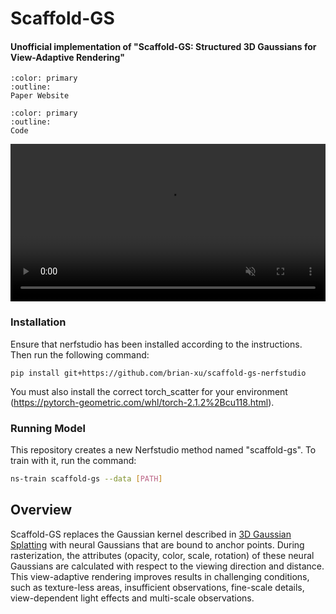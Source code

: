 # Scaffold-GS

<h4>Unofficial implementation of "Scaffold-GS: Structured 3D Gaussians for View-Adaptive Rendering"</h4>

```{button-link} https://city-super.github.io/scaffold-gs/
:color: primary
:outline:
Paper Website
```
```{button-link} https://github.com/brian-xu/scaffold-gs-nerfstudio
:color: primary
:outline:
Code
```

<video id="teaser" muted autoplay playsinline loop controls width="100%">
    <source id="mp4" src="https://www.brian-xu.com/content/scaffold_gs_teaser.mp4" type="video/mp4">
</video>


### Installation
Ensure that nerfstudio has been installed according to the instructions. Then run the following command:
```
pip install git+https://github.com/brian-xu/scaffold-gs-nerfstudio
```
You must also install the correct torch_scatter for your environment (https://pytorch-geometric.com/whl/torch-2.1.2%2Bcu118.html).


### Running Model

This repository creates a new Nerfstudio method named "scaffold-gs". To train with it, run the command:

```bash
ns-train scaffold-gs --data [PATH]
```

## Overview
Scaffold-GS replaces the Gaussian kernel described in [3D Gaussian Splatting](https://repo-sam.inria.fr/fungraph/3d-gaussian-splatting/) with neural Gaussians that are bound to anchor points. During rasterization, the attributes (opacity, color, scale, rotation) of these neural Gaussians are calculated with respect to the viewing direction and distance. This view-adaptive rendering improves results in challenging conditions, such as texture-less areas, insufficient observations, fine-scale details, view-dependent light effects and multi-scale observations.